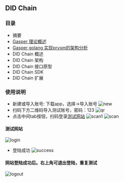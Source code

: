 ## DID Chain
### 目录
- 摘要
- [Gasper 理论概述](./Gasper.md) 
- [Gasper golang 实现prysm的架构分析](./prysm.md)
- DID Chain 概述
- DID Chain 架构
- DID Chain 接口原型
- DID Chain SDK
- DID Chain 扩展

### 使用说明
- 新建或导入账号:
下载app，选择->导入账号
![new](/usage/1.png)
- 扫码下方二维码导入测试账号，密码：123
![qr](/usage/7.png)
- 点击中间tab按钮，扫码登录[测试网站](http://39.99.198.143:60998/)
![scan1](/usage/2.png)
![scan](/usage/3.png)

#### 测试网站
![login](/usage/4.png)

- 登陆成功
![success](/usage/5.png)

#### 网站登陆成功后。右上角可退出登陆，重复测试
![logout](/usage/6.png)

<!-- Join our community on [Discord](https://discordapp.com/invite/MjsgWdbn)

You can use the [editor on GitHub](https://github.com/didchain/didchain.github.io/edit/main/README.md) to maintain and preview the content for your website in Markdown files.

Whenever you commit to this repository, GitHub Pages will run [Jekyll](https://jekyllrb.com/) to rebuild the pages in your site, from the content in your Markdown files.

### Markdown

Markdown is a lightweight and easy-to-use syntax for styling your writing. It includes conventions for

```markdown
Syntax highlighted code block

# Header 1
## Header 2
### Header 3

- Bulleted
- List

1. Numbered
2. List

**Bold** and _Italic_ and `Code` text

[Link](url) and ![Image](src)
```

For more details see [GitHub Flavored Markdown](https://guides.github.com/features/mastering-markdown/).

### Jekyll Themes

Your Pages site will use the layout and styles from the Jekyll theme you have selected in your [repository settings](https://github.com/didchain/didchain.github.io/settings). The name of this theme is saved in the Jekyll `_config.yml` configuration file.

### Support or Contact

Having trouble with Pages? Check out our [documentation](https://docs.github.com/categories/github-pages-basics/) or [contact support](https://github.com/contact) and we’ll help you sort it out. -->
